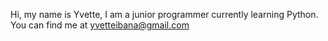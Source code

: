 Hi, my name is Yvette, I am a junior programmer currently learning Python. 
You can find me at yvetteibana@gmail.com
